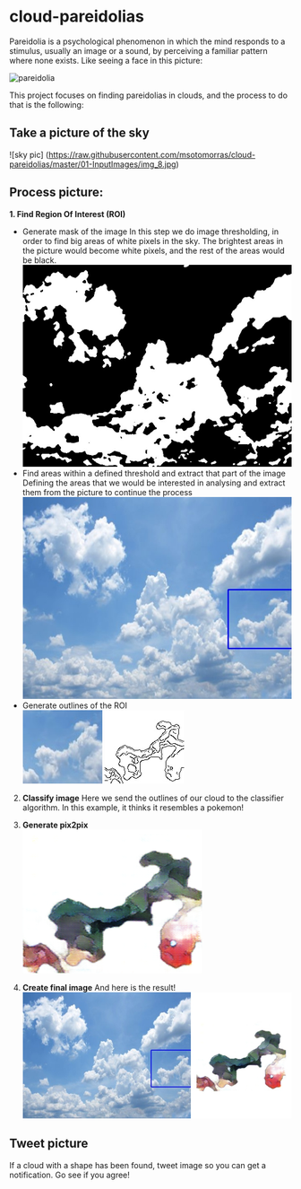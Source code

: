 # cloud-pareidolias

Pareidolia is a psychological phenomenon in which the mind responds to a stimulus, usually an image or a sound, by perceiving a familiar pattern where none exists. Like seeing a face in this picture:

![pareidolia](https://www.artnews.com/wp-content/uploads/2017/08/4689253598_ccaa7fe938_b.jpg)

This project focuses on finding pareidolias in clouds, and the process to do that is the following:
## Take a picture of the sky
![sky pic] (https://raw.githubusercontent.com/msotomorras/cloud-pareidolias/master/01-InputImages/img_8.jpg)


## Process picture:
**1. Find Region Of Interest (ROI)**
* Generate mask of the image
In this step we do image thresholding, in order to find big areas of white pixels in the sky. The brightest areas in the picture would become white pixels, and the rest of the areas would be black. 
![mask img](https://raw.githubusercontent.com/msotomorras/cloud-pareidolias/master/05-Debug/img_0_mask.jpg)
* Find areas within a defined threshold and extract that part of the image<br/>
Defining the areas that we would be interested in analysing and extract them from the picture to continue the process<br/>
![bounding box](https://raw.githubusercontent.com/msotomorras/cloud-pareidolias/master/04-Results/results/img_0.jpg)
* Generate outlines of the ROI<br/>
![bounding box](https://raw.githubusercontent.com/msotomorras/cloud-pareidolias/master/02-Classify/img_0.jpg)
![outlines](https://raw.githubusercontent.com/msotomorras/cloud-pareidolias/master/02-Classify/outlines/img_0.jpg)

2. **Classify image**
Here we send the outlines of our cloud to the classifier algorithm. In this example, it thinks it resembles a pokemon!

3. **Generate pix2pix<br/>**
![pix2pix](https://raw.githubusercontent.com/msotomorras/cloud-pareidolias/master/04-Results/images/img_0.png)

4. **Create final image**
And here is the result!<br/>
![final image](https://raw.githubusercontent.com/msotomorras/cloud-pareidolias/master/04-Results/final/final_img_0.jpg)


## Tweet picture
If a cloud with a shape has been found, tweet image so you can get a notification. Go see if you agree!
    
